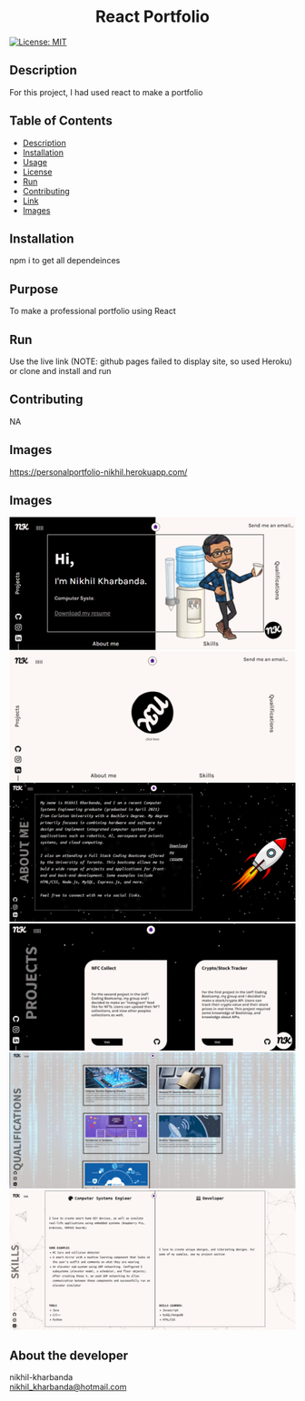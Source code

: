 
<h1 align="center">React Portfolio </h1>

  [![License: MIT](https://img.shields.io/badge/License-MIT-yellow.svg)](https://opensource.org/licenses/MIT) <br />

## Description
  For this project, I had used react to make a portfolio

## Table of Contents
  - [Description](#description)
  - [Installation](#installation)
  - [Usage](#usage)
  - [License](#license)
  - [Run](#run)
  - [Contributing](#contributing)
  - [Link](#Link)
  - [Images](#images)  

## Installation
  npm i to get all dependeinces

## Purpose
  To make a professional portfolio using React

## Run
  Use the live link (NOTE: github pages failed to display site, so used Heroku) or clone and install and run

## Contributing
  NA

## Images
  https://personalportfolio-nikhil.herokuapp.com/

## Images
  ![Page1](./Assets/Images/Page1.PNG)
  ![Home](./Assets/Images/Home.PNG)
  ![About](./Assets/Images/AboutMe.PNG)
  ![Projects](./Assets/Images/Projects.PNG)
  ![Qual](./Assets/Images/Qual.PNG)
  ![Skills](./Assets/Images/Skills.PNG)


## About the developer 
  nikhil-kharbanda <br >
  nikhil_kharbanda@hotmail.com

  
